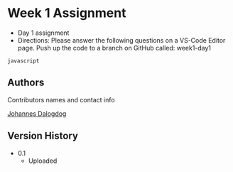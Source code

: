 # Week 1 Assignment

* Day 1 assignment
* Directions: Please answer the following questions on a VS-Code Editor page. Push up the code to a branch on
GitHub called: week1-day1
```
javascript
```

## Authors

Contributors names and contact info

[Johannes Dalogdog](https://google.com)

## Version History

* 0.1
    * Uploaded

